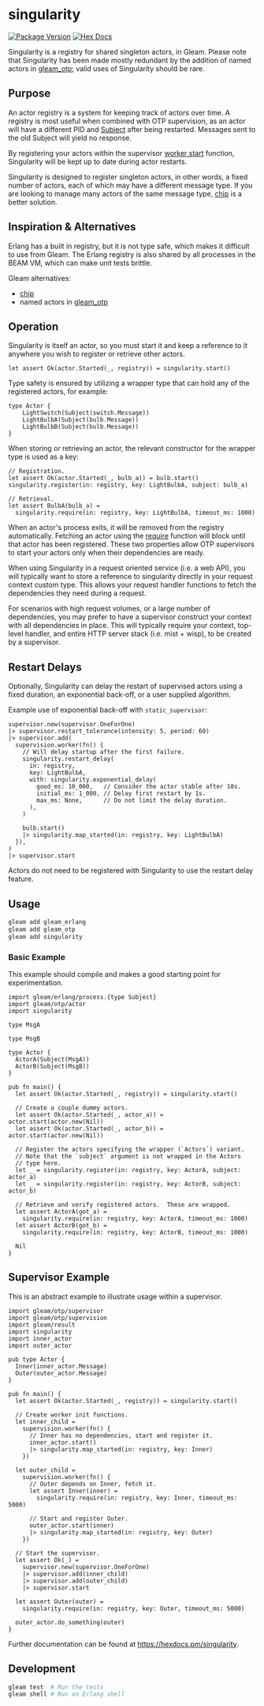 # singularity

[![Package Version](https://img.shields.io/hexpm/v/singularity)](https://hex.pm/packages/singularity)
[![Hex Docs](https://img.shields.io/badge/hex-docs-ffaff3)](https://hexdocs.pm/singularity/)

Singularity is a registry for shared singleton actors, in Gleam. Please note
that Singularity has been made mostly redundant by the addition of named actors
in [gleam_otp]; valid uses of Singularity should be rare.

## Purpose

An actor registry is a system for keeping track of actors over time.  A registry
is most useful when combined with OTP supervision, as an actor will have a
different PID and [Subject] after being restarted.  Messages sent to the old
Subject will yield no response.

By registering your actors within the supervisor [worker start] function,
Singularity will be kept up to date during actor restarts.

Singularity is designed to register singleton actors, in other words, a fixed
number of actors, each of which may have a different message type.  If you are
looking to manage many actors of the same message type, [chip] is a better
solution.

## Inspiration & Alternatives

Erlang has a built in registry, but it is not type safe, which makes it
difficult to use from Gleam.  The Erlang registry is also shared by all
processes in the BEAM VM, which can make unit tests brittle.

Gleam alternatives:

- [chip]
- named actors in [gleam_otp]

## Operation

Singularity is itself an actor, so you must start it and keep a reference to
it anywhere you wish to register or retrieve other actors.

```gleam
let assert Ok(actor.Started(_, registry)) = singularity.start()
```

Type safety is ensured by utilizing a wrapper type that can hold any of the
registered actors, for example:

```gleam
type Actor {
    LightSwitch(Subject(switch.Message))
    LightBulbA(Subject(bulb.Message))
    LightBulbB(Subject(bulb.Message))
}
```

When storing or retrieving an actor, the relevant constructor for the wrapper
type is used as a key:

```gleam
// Registration.
let assert Ok(actor.Started(_, bulb_a)) = bulb.start()
singularity.register(in: registry, key: LightBulbA, subject: bulb_a)

// Retrieval.
let assert BulbA(bulb_a) =
  singularity.require(in: registry, key: LightBulbA, timeout_ms: 1000)
```

When an actor's process exits, it will be removed from the registry
automatically.  Fetching an actor using the [require](#require) function
will block until that actor has been registered.  These two properties
allow OTP supervisors to start your actors only when their dependencies
are ready.

When using Singularity in a request oriented service (i.e. a web API), you will
typically want to store a reference to singularity directly in your request
context custom type.  This allows your request handler functions to fetch the
dependencies they need during a request.

For scenarios with high request volumes, or a large number of dependencies,
you may prefer to have a supervisor construct your context with all dependencies
in place.  This will typically require your context, top-level handler, and
entire HTTP server stack (i.e. mist + wisp), to be created by a supervisor.


## Restart Delays

Optionally, Singularity can delay the restart of supervised actors using a
fixed duration, an exponential back-off, or a user supplied algorithm.

Example use of exponential back-off with `static_supervisor`:

```gleam
supervisor.new(supervisor.OneForOne)
|> supervisor.restart_tolerance(intensity: 5, period: 60)
|> supervisor.add(
  supervision.worker(fn() {
    // Will delay startup after the first failure.
    singularity.restart_delay(
      in: registry,
      key: LightBulbA,
      with: singularity.exponential_delay(
        good_ms: 10_000,   // Consider the actor stable after 10s.
        initial_ms: 1_000, // Delay first restart by 1s.
        max_ms: None,      // Do not limit the delay duration.
      ),
    )

    bulb.start()
    |> singularity.map_started(in: registry, key: LightBulbA)
  }),
)
|> supervisor.start
```

Actors do not need to be registered with Singularity to use the restart delay
feature.


## Usage

```sh
gleam add gleam_erlang
gleam add gleam_otp
gleam add singularity
```

### Basic Example

This example should compile and makes a good starting point for experimentation.

```gleam
import gleam/erlang/process.{type Subject}
import gleam/otp/actor
import singularity

type MsgA

type MsgB

type Actor {
  ActorA(Subject(MsgA))
  ActorB(Subject(MsgB))
}

pub fn main() {
  let assert Ok(actor.Started(_, registry)) = singularity.start()

  // Create a couple dummy actors.
  let assert Ok(actor.Started(_, actor_a)) = actor.start(actor.new(Nil))
  let assert Ok(actor.Started(_, actor_b)) = actor.start(actor.new(Nil))

  // Register the actors specifying the wrapper (`Actors`) variant.
  // Note that the `subject` argument is not wrapped in the Actors
  // type here.
  let _ = singularity.register(in: registry, key: ActorA, subject: actor_a)
  let _ = singularity.register(in: registry, key: ActorB, subject: actor_b)

  // Retrieve and verify registered actors.  These are wrapped.
  let assert ActorA(got_a) =
    singularity.require(in: registry, key: ActorA, timeout_ms: 1000)
  let assert ActorB(got_b) =
    singularity.require(in: registry, key: ActorB, timeout_ms: 1000)

  Nil
}
```

## Supervisor Example

This is an abstract example to illustrate usage within a supervisor.

```gleam
import gleam/otp/supervisor
import gleam/otp/supervision
import gleam/result
import singularity
import inner_actor
import outer_actor

pub type Actor {
  Inner(inner_actor.Message)
  Outer(outer_actor.Message)
}

pub fn main() {
  let assert Ok(actor.Started(_, registry)) = singularity.start()

  // Create worker init functions.
  let inner_child =
    supervision.worker(fn() {
      // Inner has no dependencies, start and register it.
      inner_actor.start()
      |> singularity.map_started(in: registry, key: Inner)
    })

  let outer_child =
    supervision.worker(fn() {
      // Outer depends on Inner, fetch it.
      let assert Inner(inner) =
        singularity.require(in: registry, key: Inner, timeout_ms: 5000)

      // Start and register Outer.
      outer_actor.start(inner)
      |> singularity.map_started(in: registry, key: Outer)
    })

  // Start the supervisor.
  let assert Ok(_) =
    supervisor.new(supervisor.OneForOne)
    |> supervisor.add(inner_child)
    |> supervisor.add(outer_child)
    |> supervisor.start

  let assert Outer(outer) =
    singularity.require(in: registry, key: Outer, timeout_ms: 5000)

  outer_actor.do_something(outer)
}
```

Further documentation can be found at <https://hexdocs.pm/singularity>.

## Development

```sh
gleam test  # Run the tests
gleam shell # Run an Erlang shell
```


[chip]:            https://hexdocs.pm/chip/
[gleam_otp]:       https://hexdocs.pm/gleam_otp/
[Subject]:         https://hexdocs.pm/gleam_erlang/gleam/erlang/process.html#Subject
[worker start]:    https://hexdocs.pm/gleam_otp/gleam/otp/supervisor.html#worker 
